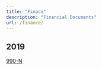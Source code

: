 ```yaml
---
title: "Finace"
description: "Financial Documents"
url: /finance/
---
```


## 2019
[990-N](https://drive.google.com/file/d/1zhe4QL-b5jtoAPHBjD9y2zjAkDg5Y5n4/view?usp=sharing)